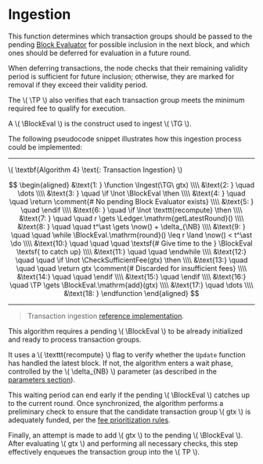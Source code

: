 $$
\newcommand \TP {\mathrm{TxPool}}
\newcommand \TG {\mathrm{TxnGroup}}
\newcommand \NB {\mathrm{newBlock}}
\newcommand \BlockEval {\mathrm{BlockEvaluator}}
\newcommand \Ledger {\mathrm{Ledger}}
\newcommand \CheckSufficientFee {\mathrm{CheckSufficientFee}}
\newcommand \now {\mathrm{now}}
\newcommand \function {\textbf{function }}
\newcommand \return {\textbf{return }}
\newcommand \endfunction {\textbf{end function}}
\newcommand \if {\textbf{if }}
\newcommand \then {\textbf{ then}}
\newcommand \endif {\textbf{end if}}
\newcommand \while {\textbf{while }}
\newcommand \do {\textbf{ do}}
\newcommand \endwhile {\textbf{end while}}
\newcommand \comment {\qquad \small \textsf}
\newcommand \Ingest {\mathrm{Ingest}}
$$

# Ingestion

This function determines which transaction groups should be passed to the pending
[Block Evaluator](./ledger-nn-block-commitment.md) for possible inclusion in the
next block, and which ones should be deferred for evaluation in a future round.

When deferring transactions, the node checks that their remaining validity period
is sufficient for future inclusion; otherwise, they are marked for removal if they
exceed their validity period.

The \\( \TP \\) also verifies that each transaction group meets the minimum required
fee to qualify for execution.

A \\( \BlockEval \\) is the construct used to ingest \\( \TG \\).

The following pseudocode snippet illustrates how this ingestion process could be
implemented:

---

\\( \textbf{Algorithm 4} \text{: Transaction Ingestion} \\)

$$
\begin{aligned}
&\text{1: } \function \Ingest(\TG\ gtx) \\\\
&\text{2: } \quad \dots \\\\
&\text{3: } \quad \if \lnot \BlockEval \then \\\\
&\text{4: } \quad \quad \return \comment{# No pending Block Evaluator exists} \\\\
&\text{5: } \quad \endif \\\\
&\text{6: } \quad \if \lnot \texttt{recompute} \then \\\\
&\text{7: } \quad \quad r \gets \Ledger.\mathrm{getLatestRound}() \\\\
&\text{8: } \quad \quad t^\ast \gets \now() + \delta_{\NB} \\\\
&\text{9: } \quad \quad \while \BlockEval.\mathrm{round}() \leq r \land \now() < t^\ast \do \\\\
&\text{10:} \quad \quad \quad \textsf{# Give time to the } \BlockEval \textsf{ to catch up} \\\\
&\text{11:} \quad \quad \endwhile \\\\
&\text{12:} \quad \quad \if \lnot \CheckSufficientFee(gtx) \then \\\\
&\text{13:} \quad \quad \quad \return gtx \comment{# Discarded for insufficient fees} \\\\
&\text{14:} \quad \quad \endif \\\\
&\text{15:} \quad \endif \\\\
&\text{16:} \quad \TP \gets \BlockEval.\mathrm{add}(gtx) \\\\
&\text{17:} \quad \dots \\\\
&\text{18: } \endfunction
\end{aligned}
$$

---

> Transaction ingestion [reference implementation](https://github.com/algorand/go-algorand/blob/b6e5bcadf0ad3861d4805c51cbf3f695c38a93b7/data/pools/transactionPool.go#L440).

This algorithm requires a pending \\( \BlockEval \\) to be already initialized and
ready to process transaction groups.

It uses a \\( \texttt{recompute} \\) flag to verify whether the `Update` function
has handled the latest block. If not, the algorithm enters a wait phase, controlled
by the \\( \delta_{NB} \\) parameter (as described in the [parameters section](ledger-nn-txpool-parameters.md)).

This waiting period can end early if the pending \\( \BlockEval \\) catches up to
the current round. Once synchronized, the algorithm performs a preliminary check
to ensure that the candidate transaction group \\( gtx \\) is adequately funded,
per the [fee prioritization rules](ledger-nn-txpool-prioritization.md).

Finally, an attempt is made to add \\( gtx \\) to the pending \\( \BlockEval \\).
After evaluating \\( gtx \\) and performing all necessary checks, this step effectively
enqueues the transaction group into the \\( TP \\).